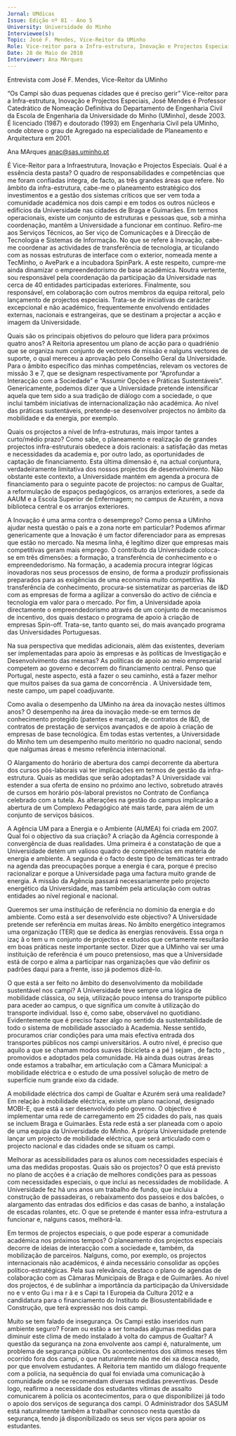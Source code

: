 ```yaml
---
Jornal: UMdicas
Issue: Edição nº 81 - Ano 5
University: Universidade do Minho
Interviewee(s): 
Topic: José F. Mendes, Vice-Reitor da UMinho
Role: Vice-reitor para a Infra-estrutura, Inovação e Projectos Especiais
Date: 28 de Maio de 2010
Interviewer: Ana MArques
---
```


Entrevista com José F. Mendes, Vice-Reitor da UMinho

“Os Campi são duas pequenas cidades que é preciso gerir”
Vice-reitor para a Infra-estrutura, Inovação e Projectos Especiais,
José Mendes é Professor Catedrático de Nomeação Definitiva do
Departamento de Engenharia Civil da Escola de Engenharia da
Universidade do Minho (UMinho), desde 2003. É licenciado (1987) e
doutorado (1993) em Engenharia Civil pela UMinho, onde obteve o grau de
Agregado na especialidade de Planeamento e Arquitectura em 2001.

Ana MArques
anac@sas.uminho.pt

É Vice-Reitor para a Infraestrutura, Inovação e Projectos
Especiais. Qual é a essência desta
pasta?
O quadro de responsabilidades e
competências que me foram
confiadas integra, de facto, as três
grandes áreas que refere.
No âmbito da infra-estrutura,
cabe-me o planeamento
estratégico dos investimentos e a
gestão dos sistemas críticos que
ser vem toda a comunidade
académica nos dois campi e em
todos os outros núcleos e edifícios
da Universidade nas cidades de
Braga e Guimarães. Em termos
operacionais, existe um conjunto
de estruturas e pessoas que, sob a
minha coordenação, mantêm a
Universidade a funcionar em
contínuo. Refiro-me aos Serviços
Técnicos, ao Ser viço de
Comunicações e à Direcção de
Tecnologia e Sistemas de
Informação.
No que se refere à Inovação, cabe-me
 coordenar as actividades de
transferência de tecnologia,
ar ticulando com as nossas
estruturas de interface com o
exterior, nomeada mente a
TecMinho, o AvePark e a
incubadora SpinPark. A este
respeito, cumpre-me ainda
dinamizar o empreendedorismo
de base académica. Noutra
vertente, sou responsável pela
coordenação da participação da
Universidade nas cerca de 40
entidades participadas exteriores.
Finalmente, sou responsável, em
colaboração com outros membros
da equipa reitoral, pelo
lançamento de projectos
especiais. Trata-se de iniciativas
de carácter excepcional e não
académico, frequentemente
envolvendo entidades externas,
nacionais e estrangeiras, que se
destinam a projectar a acção e
imagem da Universidade.

Quais são os principais objetivos
do pelouro que lidera para
próximos quatro anos?
A Reitoria apresentou um plano de
acção para o quadriénio que se
organiza num conjunto de
vectores de missão e nalguns
vectores de suporte, o qual
mereceu a aprovação pelo
Conselho Geral da Universidade.
Para o âmbito
específico das
minhas
competências,
relevam os vectores
de missão 3 e 7, que
se designam
respectivamente por
“Aprofundar a
Interacção com a
Sociedade” e
“Assumir Opções e
Práticas
Sustentáveis”.
Genericamente, podemos dizer
que a Universidade pretende
intensificar aquela que tem sido a
sua tradição de diálogo com a
sociedade, o que inclui também
iniciativas de internacionalização
não académica. Ao nível das
práticas sustentáveis, pretende-se 
desenvolver projectos no
âmbito da mobilidade e da energia,
por exemplo.

Quais os projectos a nível de
Infra-estruturas, mais
impor tantes a curto/médio
prazo?
Como sabe, o planeamento e
realização de grandes projectos
infra-estruturais obedece a dois
racionais: a satisfação das metas e
necessidades da academia e, por
outro lado, as oportunidades de
captação de financiamento. Esta
última dimensão é, na actual
conjuntura, verdadeiramente
limitativa dos nossos projectos de
desenvolvimento.
Não obstante este
contexto, a
Universidade
mantém em agenda
a procura de
financiamento para
o seguinte pacote de
projectos: no
campus de Gualtar, a
reformulação de
espaços
pedagógicos, os
arranjos exteriores, a
sede da AAUM e a
Escola Superior de
Enfermagem; no
campus de Azurém,
a nova biblioteca
central e os arranjos
exteriores.

A Inovação é uma arma contra o
desemprego? Como pensa a
UMinho ajudar nesta questão o
país e a zona norte em particular?
Podemos afirmar genericamente
que a Inovação é um factor
diferenciador para as empresas
que estão no mercado. Na mesma
linha, é legítimo dizer que
empresas mais competitivas
geram mais emprego.
O contributo da
Universidade coloca-
se em três
dimensões: a
formação, a
transferência de
conhecimento e o
empreendedorismo.
Na formação, a academia procura
integrar lógicas inovadoras nos
seus processos de ensino, de
forma a produzir profissionais
preparados para as exigências de
uma economia muito competitiva.
Na transferência de
conhecimento, procura-se 
sistematizar as parcerias de I&D
com as empresas de forma a
agilizar a conversão do activo de
ciência e tecnologia em valor para
o mercado.
Por fim, a Universidade apoia
directamente o
empreendedorismo através de um
conjunto de mecanismos de
incentivo, dos quais destaco o
programa de apoio à criação de
empresas Spin-off. Trata-se, tanto
quanto sei, do mais avançado
programa das Universidades
Portuguesas.

Na sua perspectiva que medidas
adicionais, além das existentes,
deveriam ser implementadas
para apoio às empresas e às
políticas de Investigação e
Desenvolvimento das mesmas?
As políticas de apoio ao meio
empresarial competem ao
governo e decorrem do
financiamento central. Penso que
Portugal, neste aspecto, está a
fazer o seu caminho, está a fazer
melhor que muitos países da sua
gama de concorrência . A
Universidade tem, neste campo,
um papel coadjuvante.

Como avalia o desempenho da
UMinho na área da inovação
nestes últimos anos?
O desempenho na
área da inovação
mede-se em termos
de conhecimento
protegido (patentes
e marcas), de
contratos de I&D, de
contratos de
prestação de
serviços avançados
e de apoio à criação
de empresas de
base tecnológica.
Em todas estas
vertentes, a
Universidade do
Minho tem um
desempenho muito
meritório no quadro
nacional, sendo que
nalgumas áreas é
mesmo referência
internacional.

O Alargamento do horário de
abertura dos campi decorrente da
abertura dos cursos pós-laborais
vai ter implicações em termos de
gestão da infra-estrutura. Quais
as medidas que serão
adoptadas?
A Universidade vai estender a sua
oferta de ensino no próximo ano
lectivo, sobretudo através de
cursos em horário pós-laboral
previstos no Contrato de
Confiança celebrado com a tutela.
As alterações na
gestão do campus
implicarão a
abertura de um
Complexo
Pedagógico até mais
tarde, para além de
um conjunto de
serviços básicos.

A Agência UM para a Energia e o
Ambiente (AUMEA) foi criada em
2007. Qual foi o objectivo da sua
criação?
A criação da Agência corresponde
à convergência de duas
realidades. Uma primeira é a
constatação de que a
Universidade detém um valioso
quadro de competências em
matéria de energia e ambiente. A
segunda é o facto deste tipo de
temáticas ter entrado na agenda
das preocupações porque a
energia é cara, porque é preciso
racionalizar e porque a
Universidade paga uma factura
muito grande de energia.
A missão da Agência passará
necessariamente pelo projecto
energético da Universidade, mas
também pela articulação com
outras entidades ao nível regional
e nacional.

Queremos ser uma instituição de
referência no domínio da energia
e do ambiente. Como está a ser
desenvolvido este objectivo?
A Universidade pretende ser
referência em muitas áreas. No
âmbito energético integramos
uma organização (TER) que se
dedica às energias renováveis.
Essa orga n izaç ã o tem u m
conjunto de projectos e estudos
que certamente resultarão em
boas práticas neste importante
sector. Dizer que a UMinho vai ser
uma instituição de referência é um
pouco pretensioso, mas que a
Universidade está de corpo e alma
a participar nas organizações que
vão definir os padrões daqui para a
frente, isso já podemos dizê-lo.

O que está a ser feito no âmbito do
desenvolvimento da mobilidade
sustentável nos campi?
A Universidade teve sempre uma
lógica de mobilidade clássica, ou
seja, utilização pouco intensa do
transporte público para aceder ao
campus, o que significa um
convite à utilização do transporte
individual. Isso é, como sabe,
observável no quotidiano.
Evidentemente que é preciso fazer
algo no sentido da
sustentabilidade de todo o
sistema de mobilidade associado
à Academia. Nesse sentido,
procuramos criar condições para
uma mais efectiva entrada dos
transportes públicos nos campi
universitários. A outro nível, é
preciso que aquilo a que se
chamam modos suaves (bicicleta
e a pé ) sejam , de facto ,
promovidos e adoptados pela
comunidade.
Há ainda duas
outras áreas onde
estamos a trabalhar,
em articulação com
a Câmara Municipal:
a mobilidade
eléctrica e o estudo
de uma possível
solução de metro de
superfície num
grande eixo da
cidade.

A mobilidade eléctrica dos campi
de Gualtar e Azurém será uma
realidade?
Em relação à mobilidade eléctrica,
existe um plano nacional,
designado MOBI-E, que está a ser
desenvolvido pelo governo.
O objectivo é
implementar uma
rede de
carregamento em 25
cidades do país, nas
quais se incluem
Braga e Guimarães.
Esta rede está a ser
planeada com o
apoio de uma equipa
da Universidade do
Minho.
A própria Universidade pretende
lançar um projecto de mobilidade
eléctrica, que será articulado com
o projecto nacional e das cidades
onde se situam os campi.

Melhorar as acessibilidades para
os alunos com necessidades
especiais é uma das medidas
propostas. Quais são os
projectos?
O que está previsto no plano de
acções é a criação de melhores
condições para as pessoas com
necessidades especiais, o que
inclui as necessidades de
mobilidade. A Universidade fez há
uns anos um trabalho de fundo,
que incluiu a construção de
passadeiras, o rebaixamento dos
passeios e dos balcões, o
alargamento das entradas dos
edifícios e das casas de banho, a
instalação de escadas rolantes,
etc. O que se pretende é manter
essa infra-estrutura a funcionar e,
nalguns casos, melhorá-la.

Em termos de projectos
especiais, o que pode esperar a
comunidade académica nos
próximos tempos?
O planeamento dos projectos
especiais decorre de ideias de
interacção com a sociedade e,
também, da mobilização de
parceiros. Nalguns, como, por
exemplo, os projectos
internacionais não académicos, é
ainda necessário consolidar as
opções político-estratégicas.
Pela sua relevância, destaco o
plano de agendas de colaboração
com as Câmaras Municipais de
Braga e de Guimarães.
Ao nível dos projectos, é de
sublinhar a importância da
participação da Universidade no
e v ento Gu i ma r ã e s Capi ta l
Europeia da Cultura 2012 e a
candidatura para o financiamento
do Instituto de
Biosustentabilidade e Construção,
que terá expressão nos dois
campi.

Muito se tem falado de
insegurança. Os Campi estão
inseridos num ambiente seguro?
Foram ou estão a ser tomadas
algumas medidas para diminuir
este clima de medo instalado à
volta do campus de Gualtar?
A questão da segurança na zona
envolvente aos campi é,
naturalmente, um problema de
segurança pública. Os
acontecimentos dos últimos
meses têm ocorrido fora dos
campi, o que naturalmente não me
dei xa desca nsado, por que
envolvem estudantes.
A Reitoria tem mantido um diálogo
frequente com a polícia, na
sequência do qual foi enviada uma
comunicação à comunidade onde
se recomendam diversas medidas
preventivas. Desde logo, reafirmo
a necessidade dos estudantes
vítimas de assalto comunicarem à
polícia os acontecimentos, para o
que disponibilizei já todo o apoio
dos serviços de segurança dos
campi. O Administrador dos
SASUM está naturalmente
também a trabalhar connosco
nesta questão da segurança,
tendo já disponibilizado os seus
ser viços para apoiar os
estudantes.